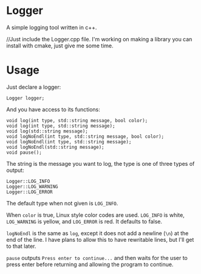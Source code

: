 Logger
======

A simple logging tool written in c++.

//Just include the Logger.cpp file.
I'm working on making a library you can install with cmake, just give me some time.

Usage
=====

Just declare a logger:

    Logger logger;
    
And you have access to its functions:

    void log(int type, std::string message, bool color);
    void log(int type, std::string message);
    void log(std::string message);
    void logNoEndl(int type, std::string message, bool color);
    void logNoEndl(int type, std::string message);
    void logNoEndl(std::string message);
    void pause();

The string is the message you want to log, the type is one of three types of output:

    Logger::LOG_INFO
    Logger::LOG_WARNING
    Logger::LOG_ERROR
    
The default type when not given is `LOG_INFO`.

When `color` is true, Linux style color codes are used. `LOG_INFO` is white, `LOG_WARNING` is yellow, and `LOG_ERROR` is red.
It defaults to false.

`logNoEndl` is the same as `log`, except it does not add a newline (`\n`) at the end of the line. I have plans to allow this to have rewritable lines, but I'll get to that later.

`pause` outputs `Press enter to continue...` and then waits for the user to press enter before returning and allowing the program to continue.
